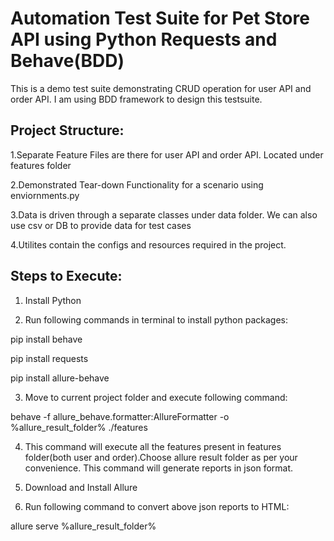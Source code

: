 # Automation Test Suite for Pet Store API using Python Requests and Behave(BDD)

This is a demo test suite demonstrating CRUD operation for user API and order API. I am using BDD framework to design this testsuite.
## Project Structure:

1.Separate Feature Files are there for user API and order API. Located under features folder

2.Demonstrated Tear-down Functionality for a scenario using enviornments.py

3.Data is driven through a separate classes under data folder. We can also use csv or DB to provide data for test cases

4.Utilites contain the configs and resources required in the project.

## Steps to Execute:
1. Install Python

2. Run following commands in terminal to install python packages:

pip install behave 

pip install requests

pip install allure-behave

3. Move to current project folder and execute following command:

behave -f allure_behave.formatter:AllureFormatter -o %allure_result_folder% ./features

4. This command will execute all the features present in features folder(both user and order).Choose allure result folder as per your convenience. This command will generate reports in json format.

5. Download and Install Allure

6. Run following command to convert above json reports to HTML:

allure serve %allure_result_folder%
